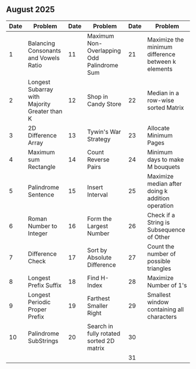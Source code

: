 ## August 2025

| Date | Problem                                       | Date | Problem                                    | Date | Problem                                            |
| ---- | --------------------------------------------- | ---- | ------------------------------------------ | ---- | -------------------------------------------------- |
| 1    | Balancing Consonants and Vowels Ratio         | 11   | Maximum Non-Overlapping Odd Palindrome Sum | 21   | Maximize the minimum difference between k elements |
| 2    | Longest Subarray with Majority Greater than K | 12   | Shop in Candy Store                        | 22   | Median in a row-wise sorted Matrix                 |
| 3    | 2D Difference Array                           | 13   | Tywin's War Strategy                       | 23   | Allocate Minimum Pages                             |
| 4    | Maximum sum Rectangle                         | 14   | Count Reverse Pairs                        | 24   | Minimum days to make M bouquets                    |
| 5    | Palindrome Sentence                           | 15   | Insert Interval                            | 25   | Maximize median after doing k addition operation   |
| 6    | Roman Number to Integer                       | 16   | Form the Largest Number                    | 26   | Check if a String is Subsequence of Other          |
| 7    | Difference Check                              | 17   | Sort by Absolute Difference                | 27   | Count the number of possible triangles             |
| 8    | Longest Prefix Suffix                         | 18   | Find H-Index                               | 28   | Maximize Number of 1's                             |
| 9    | Longest Periodic Proper Prefix                | 19   | Farthest Smaller Right                     | 29   | Smallest window containing all characters          |
| 10   | Palindrome SubStrings                         | 20   | Search in fully rotated sorted 2D matrix   | 30   |                                                    |
|      |                                               |      |                                            | 31   |                                                    |
